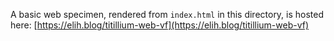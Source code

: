 A basic web specimen, rendered from `index.html` in this directory, is hosted here: [https://elih.blog/titillium-web-vf](https://elih.blog/titillium-web-vf)
